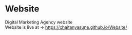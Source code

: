 # Website
Digital Marketing Agency website  
Website is live at -> https://chaitanyasune.github.io/Website/
